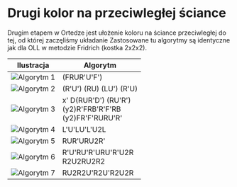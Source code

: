 # Drugi kolor na przeciwległej ściance

Drugim etapem w Ortedze jest ułożenie koloru na ściance przeciwległej do tej, od której zaczęliśmy układanie
Zastosowane tu algorytmy są identyczne jak dla OLL w metodzie Fridrich (kostka 2x2x2).


| Ilustracja                                                    | Algorytm                                                         |
| ------------------------------------------------------------- | ---------------------------------------------------------------- |
| ![Algorytm 1](%site.assets%/assets/images/2x2x2/fridrich/oll/1.png)  | (FRUR'U'F')                                                      |
| ![Algorytm 2](%site.assets%/assets/images/2x2x2/fridrich/oll/2.png)  | (R'U') (RU) (LU') (R'U)                                          |
| ![Algorytm 3](%site.assets%/assets/images/2x2x2/fridrich/oll/3.png)  | x' D(RUR'D') (RU'R')<br />(y2)R'FRB'R'F'RB<br />(y2)FR'F'RURU'R' |
| ![Algorytm 4](%site.assets%/assets/images/2x2x2/fridrich/oll/4.png)  | L'U'LU'L'U2L                                                     |
| ![Algorytm 5](%site.assets%/assets/images/2x2x2/fridrich/oll/5.png)  | RUR'URU2R'                                                       |
| ![Algorytm 6](%site.assets%/assets/images/2x2x2/fridrich/oll/6.png)  | R'U'RU'R'URU'R'U2R<br />R2U2RU2R2                                |
| ![Algorytm 7](%site.assets%/assets/images/2x2x2/fridrich/oll/7.png)  | RU2R2U'R2U'R2U2R                                                 |